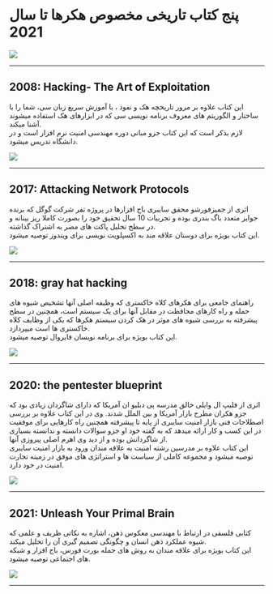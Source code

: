 <h1>پنج کتاب تاریخی مخصوص هکرها تا سال 2021</h1>
<img src='https://github.com/dewebdes/Iranian-Cyber-Army/blob/master/ebook/poster.jpg' />
<hr/>
<h2>2008: Hacking- The Art of Exploitation</h2>
<p>
این کتاب علاوه بر مرور تاریخچه هک و نفوذ ، با آموزش سریغ زبان سی، شما را با ساختار و الگوریتم های معروف برنامه نویسی سی که در ابزارهای هک استفاده میشوند آشنا میکند.
  <br>
  لازم بذکر است که این کتاب جزو مبانی دوره مهندسی امنیت نرم افزار است و در دانشگاه تدریس میشود.
</p>
<a href='https://github.com/dewebdes/Iranian-Cyber-Army/blob/master/ebook/Hacking-%20The%20Art%20of%20Exploitation%20(2nd%20ed.%202008)%20-%20Erickson.pdf'>
<img src='https://github.com/dewebdes/Iranian-Cyber-Army/blob/master/ebook/Hacking-%20The%20Art%20of%20Exploitation.jpg' />
</a>
<hr>
<h2>2017: Attacking Network Protocols</h2>
<p>
اثری از جمیزفورشو محقق سایبری باج افزارها در پروژه ثفر شرکت گوگل که برنده جوایز متعدد باگ بندری بوده و تجربیات 10 سال تحقیق خود را بصورت کاملا ریز بینانه و در سطح تحلیل پاکت های مضر به اشتراک گذاشته.  
  <br>
  این کتاب بویژه برای دوستان علاقه مند به اکسپلویت نویسی برای ویندوز توصیه میشود.
</p>
<a href='https://github.com/dewebdes/Iranian-Cyber-Army/blob/master/ebook/Attacking.Network.Protocols.pdf'>
<img src='https://github.com/dewebdes/Iranian-Cyber-Army/blob/master/ebook/attacking-network-protocols-james-forshaw-9781593277505.jpg' />
</a>
<hr>
<h2>2018: gray hat hacking</h2>
<p>
راهنمای جامعی برای هکرهای کلاه خاکستری که وظیفه اصلی آنها تشخیص شیوه های حمله و راه کارهای محافظت در مقابل آنها برای یک سیستم است، همچنین در سطح پیشرفته به بررسی شیوه های موثر در هک کردن سیستم هکرها که یکی از وظایف کلاه خاکستری ها است میپردازد.
  <br>
این کتاب بویژه برای برنامه نویسان فایروال توصیه میشود.
</p>
<a href='https://github.com/dewebdes/Iranian-Cyber-Army/blob/master/ebook/gray-hat-hacking.pdf'>
<img src='https://github.com/dewebdes/Iranian-Cyber-Army/blob/master/ebook/gray-hat-hacking.jpg' />
</a>
<hr>
<h2>2020: the pentester blueprint</h2>
<p>
  اثری از فلیپ ال وایلی خالق مدرسه پی دبلیو ان آمریکا که دارای شاگردان زیادی بود که جزو هکران مطرح بازار آمریکا و بین الملل شدند. وی در این کتاب علاوه بر بررسی اصطلاحات فنی بازار امنیت سایبری از پایه تا پیشرفته همچنین راه کارهایی برای موفقیت در این کسب و کار ارائه میدهد که به گفته خود او جزو سوالات دانسته و ندانسته بسیاری از شاگردانش بوده و از دید وی اهرم اصلی پیروزی آنها.
  <br>
این کتاب علاوه بر مدرسین رشته امنیت به علاقه مندان ورود به بازار امنیت سایبری توصیه میشود و مجموعه کاملی از سیاست ها و استراتژی های موفق در زمینه تجارت امنیت در خود دارد.
</p>
<a href='https://github.com/dewebdes/Iranian-Cyber-Army/blob/master/ebook/dokumen.pub_the-pentester-blueprint-your-guide-to-being-a-pentester-1nbsped-9781119684305-9781119684350-9781119684374-2020943760.pdf'>
<img src='https://github.com/dewebdes/Iranian-Cyber-Army/blob/master/ebook/the-pentester-blueprint.jpg' />
</a>
<hr>
<h2>2021: Unleash Your Primal Brain</h2>
<p>
کتابی فلسفی در ارتباط با مهندسی معکوس ذهن، اشاره به نکاتی ظریف و علمی که شیوه عملکرد ذهن انسان و چگونگی تصمیم گیری آن را تحلیل میکند.  
  <br>
این کتاب بویژه برای علاقه مندان به روش های حمله بورت فورس، باج افزار و شبکه های اجتماعی توصیه میشود.
</p>
<a href='https://github.com/dewebdes/Iranian-Cyber-Army/blob/master/ebook/9781735244501_Unleash%20Your%20Primal%20Brain.pdf'>
<img src='https://github.com/dewebdes/Iranian-Cyber-Army/blob/master/ebook/Unleash%20Your%20Primal%20Brain.jpg' />
</a>
<hr>
